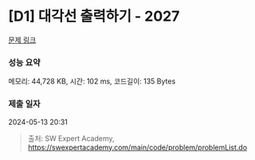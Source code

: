 # [D1] 대각선 출력하기 - 2027 

[문제 링크](https://swexpertacademy.com/main/code/problem/problemDetail.do?contestProbId=AV5QFuZ6As0DFAUq) 

### 성능 요약

메모리: 44,728 KB, 시간: 102 ms, 코드길이: 135 Bytes

### 제출 일자

2024-05-13 20:31



> 출처: SW Expert Academy, https://swexpertacademy.com/main/code/problem/problemList.do